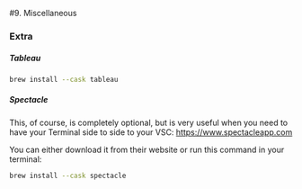 #9. Miscellaneous
### Extra

##### Tableau
```bash
brew install --cask tableau
```


##### Spectacle
This, of course, is completely optional, but is very useful when you need to have your Terminal side to side to your VSC: https://www.spectacleapp.com

You can either download it from their website or run this command in your terminal:
```bash
brew install --cask spectacle
```
